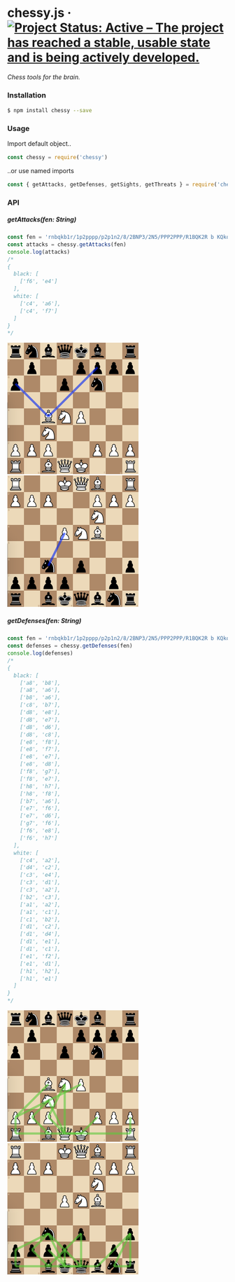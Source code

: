 # chessy.js &middot; [![Project Status: Active – The project has reached a stable, usable state and is being actively developed.](https://www.repostatus.org/badges/latest/active.svg)](https://www.repostatus.org/#active)
*Chess tools for the brain.*

### Installation
```sh
$ npm install chessy --save
```

### Usage
Import default object..
```js
const chessy = require('chessy')
```

..or use named imports
```js
const { getAttacks, getDefenses, getSights, getThreats } = require('chessy')
```

### API
##### getAttacks(fen: String)
```js
const fen = 'rnbqkb1r/1p2pppp/p2p1n2/8/2BNP3/2N5/PPP2PPP/R1BQK2R b KQkq - 0 1'
const attacks = chessy.getAttacks(fen)
console.log(attacks)
/*
{
  black: [
    ['f6', 'e4']
  ],
  white: [
    ['c4', 'a6'],
    ['c4', 'f7']
  ]
}
*/
```
<img src="https://github.com/lropero/lichessy/blob/master/thumbnails/chessy-attacks-white.png" width="300">&nbsp;<img src="https://github.com/lropero/lichessy/blob/master/thumbnails/chessy-attacks-black.png" width="300">

##### getDefenses(fen: String)
```js
const fen = 'rnbqkb1r/1p2pppp/p2p1n2/8/2BNP3/2N5/PPP2PPP/R1BQK2R b KQkq - 0 1'
const defenses = chessy.getDefenses(fen)
console.log(defenses)
/*
{
  black: [
    ['a8', 'b8'],
    ['a8', 'a6'],
    ['b8', 'a6'],
    ['c8', 'b7'],
    ['d8', 'e8'],
    ['d8', 'e7'],
    ['d8', 'd6'],
    ['d8', 'c8'],
    ['e8', 'f8'],
    ['e8', 'f7'],
    ['e8', 'e7'],
    ['e8', 'd8'],
    ['f8', 'g7'],
    ['f8', 'e7'],
    ['h8', 'h7'],
    ['h8', 'f8'],
    ['b7', 'a6'],
    ['e7', 'f6'],
    ['e7', 'd6'],
    ['g7', 'f6'],
    ['f6', 'e8'],
    ['f6', 'h7']
  ],
  white: [
    ['c4', 'a2'],
    ['d4', 'c2'],
    ['c3', 'e4'],
    ['c3', 'd1'],
    ['c3', 'a2'],
    ['b2', 'c3'],
    ['a1', 'a2'],
    ['a1', 'c1'],
    ['c1', 'b2'],
    ['d1', 'c2'],
    ['d1', 'd4'],
    ['d1', 'e1'],
    ['d1', 'c1'],
    ['e1', 'f2'],
    ['e1', 'd1'],
    ['h1', 'h2'],
    ['h1', 'e1']
  ]
}
*/
```
<img src="https://github.com/lropero/lichessy/blob/master/thumbnails/chessy-defenses-white.png" width="300">&nbsp;<img src="https://github.com/lropero/lichessy/blob/master/thumbnails/chessy-defenses-black.png" width="300">
